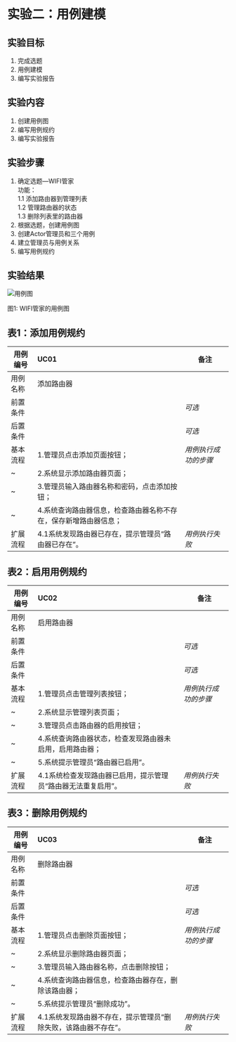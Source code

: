 # 实验二：用例建模

## 实验目标

1. 完成选题  
2. 用例建模  
3. 编写实验报告  

## 实验内容
 
1. 创建用例图  
2.	编写用例规约  
3. 编写实验报告  

## 实验步骤

1. 确定选题—WIFI管家  
  功能：  
  1.1 添加路由器到管理列表  
  1.2 管理路由器的状态  
  1.3 删除列表里的路由器  
2. 根据选题，创建用例图  
3. 创建Actor管理员和三个用例  
4. 建立管理员与用例关系
5. 编写用例规约  

## 实验结果

![用例图](./UseCaseDiagram1.jpg)  

图1: WIFI管家的用例图




## 表1：添加用例规约  

用例编号  | UC01 | 备注  
-|:-|-  
用例名称  | 添加路由器  |   
前置条件  |      | *可选*   
后置条件  |      | *可选*   
基本流程  | 1.管理员点击添加页面按钮；  |*用例执行成功的步骤*    
~| 2.系统显示添加路由器页面；   |    
~| 3.管理员输入路由器名称和密码，点击添加按钮；   |   
~| 4.系统查询路由器信息，检查路由器名称不存在，保存新增路由器信息；   |   
扩展流程  | 4.1系统发现路由器已存在，提示管理员“路由器已存在”。   |*用例执行失败*    
 



## 表2：启用用例规约  

用例编号  | UC02 | 备注  
-|:-|-  
用例名称  | 启用路由器  |   
前置条件  |      | *可选*   
后置条件  |      | *可选*   
基本流程  | 1.管理员点击管理列表按钮；  |*用例执行成功的步骤*    
~| 2.系统显示管理列表页面；  |   
~| 3.管理员点击路由器的启用按钮；   |   
~| 4.系统查询路由器状态，检查发现路由器未启用，启用路由器；   |   
~| 5.系统提示管理员“路由器已启用”。   |  
扩展流程  | 4.1系统检查发现路由器已启用，提示管理员“路由器无法重复启用”。   |*用例执行失败*    



## 表3：删除用例规约  

用例编号  | UC03 | 备注  
-|:-|-  
用例名称  | 删除路由器  |   
前置条件  |      | *可选*   
后置条件  |      | *可选*   
基本流程  | 1.管理员点击删除页面按钮；  |*用例执行成功的步骤*    
~| 2.系统显示删除路由器页面；  |  
~| 3.管理员输入路由器名称，点击删除按钮；  |  
~| 4.系统查询路由器信息，检查路由器存在，删除该路由器；  |  
~| 5.系统提示管理员“删除成功”。  |  
扩展流程  | 4.1系统发现路由器不存在，提示管理员“删除失败，该路由器不存在”。   |*用例执行失败*    
